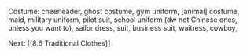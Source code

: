 
Costume:
cheerleader, ghost costume, gym uniform, \[animal\] costume, maid, military uniform, pilot suit, school uniform (dw not Chinese ones, unless you want to), sailor dress, suit, business suit, waitress, cowboy,

Next: [[8.6 Traditional Clothes]]
